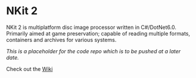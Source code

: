 # NKit 2

NKit 2 is multiplatform disc image processor written in C#/DotNet6.0. Primarily aimed at game preservation; capable of reading multiple formats, containers and archives for various systems.

*This is a placeholder for the code repo which is to be pushed at a later date.*

Check out the [Wiki](https://github.com/Nanook/NKit/wiki)
